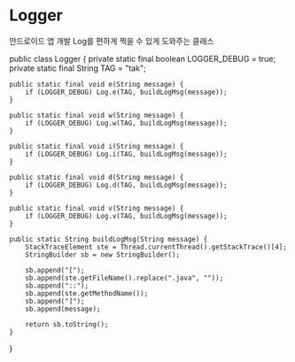 # Logger
안드로이드 앱 개발 Log를 편하게 찍을 수 있게 도와주는 클래스

public class Logger {
    private static final boolean LOGGER_DEBUG = true;
    private static final String TAG = "tak";

    public static final void e(String message) {
        if (LOGGER_DEBUG) Log.e(TAG, buildLogMsg(message));
    }

    public static final void w(String message) {
        if (LOGGER_DEBUG) Log.w(TAG, buildLogMsg(message));
    }

    public static final void i(String message) {
        if (LOGGER_DEBUG) Log.i(TAG, buildLogMsg(message));
    }

    public static final void d(String message) {
        if (LOGGER_DEBUG) Log.d(TAG, buildLogMsg(message));
    }

    public static final void v(String message) {
        if (LOGGER_DEBUG) Log.v(TAG, buildLogMsg(message));
    }

    public static String buildLogMsg(String message) {
        StackTraceElement ste = Thread.currentThread().getStackTrace()[4];
        StringBuilder sb = new StringBuilder();

        sb.append("[");
        sb.append(ste.getFileName().replace(".java", ""));
        sb.append("::");
        sb.append(ste.getMethodName());
        sb.append("]");
        sb.append(message);

        return sb.toString();
    }
}
